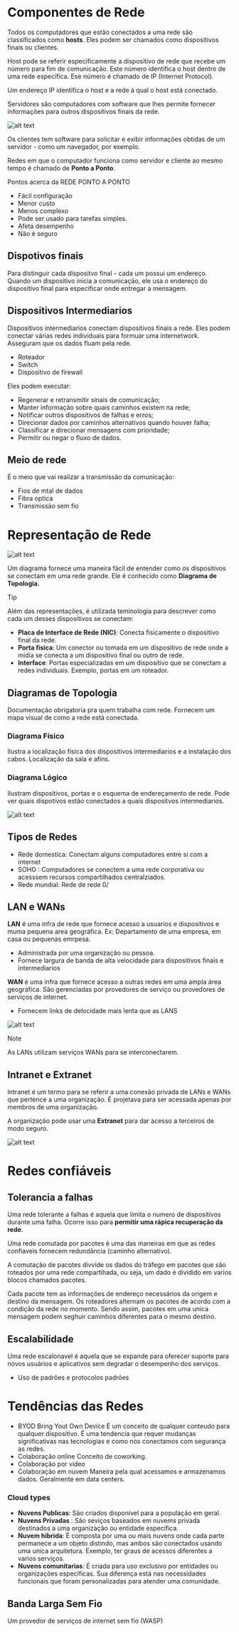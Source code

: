 # Componentes de Rede

Todos os computadores que estão conectados a uma rede são classificados como **hosts**. Eles podem ser chamados como dispositivos finais ou clientes.

Host pode se referir especificamente a dispositivo de rede que recebe um número para fim de comunicação. Este número identifica o host dentro de uma rede específica. Ese número é chamado de IP (Internet Protocol).

Um endereço IP identifica o host e a rede à qual o host está conectado.

Servidores são computadores com software que lhes permite fornecer informações para outros dispositivos finais da rede.

![alt text](image.png)

Os clientes tem software para solicitar e exibir informações obtidas de um servidor - como um navegador, por exemplo.

Redes em que o computador funciona como servidor e cliente ao mesmo tempo é chamado de **Ponto a Ponto**.

Pontos acerca da REDE PONTO A PONTO

 - Fácil configuração
 - Menor custo
 - Menos complexo
 - Pode ser usado para tarefas simples.
 - Afeta desempenho
 - Não é seguro

## Dispotivos finais

Para distinguir cada dispositvo final - cada um possui um endereço. Quando um dispositivo inicia a comunicação, ele usa o endereço do dispositivo final para especificar onde entregar a mensagem.

## Dispositivos Intermediarios

Dispositivos intermediarios conectam dispositivos finais a rede. Eles podem conectar várias redes individuais para formuar uma internetwork. Asseguram que os dados fluam pela rede.

- Roteador 
- Switch
- Dispositivo de firewall

Eles podem executar:

- Regenerar e retransmitir sinais de comunicação;
- Manter informação sobre quais caminhos existem na rede;
- Notificar outros dispositivos de falhas e erros;
- Direcionar dados por caminhos alternativos quando houver falha;
- Classificar e direcionar mensagens com prioridade;
- Permitir ou negar o fluxo de dados.

## Meio de rede

É o meio que vai realizar a transmissão da comunicação:

- Fios de mtal de dados
- Fibra optica
- Transmissão sem fio

# Representação de Rede

![alt text](image-1.png)

Um diagrama fornece uma maneira fácil de entender como os dispositivos se conectam em uma rede grande. Ele é conhecido como **Diagrama de Topologia.**

> [!TIP]
Além das representações, é utilizada teminologia para descrever como cada um desses dispositivos se conectam:

- **Placa de Interface de Rede (NIC)**: Conecta fisicamente o dispositivo final da rede.
- **Porta fisica**: Um conector ou tomada em um dispositivo de rede onde a midia se conecta a um dispositivo final ou outro de rede.
- **Interface**: Portas especializadas em um dispositivo que se conectam a redes individuais. Exemplo, portas em um roteador.

## Diagramas de Topologia

Documentação obrigatoria pra quem trabalha com rede. Fornecem um mapa visual de como a rede está conectada.

### Diagrama Físico

Ilustra a localização física dos dispositivos intermediarios e a instalação dos cabos. Localização da sala e afins.

### Diagrama Lógico

Ilustram dispositivos, portas e o esquema de endereçamento de rede. Pode ver quais dispotivos estão conectados a quais dispositvos intermediarios.

![alt text](image-2.png)

## Tipos de Redes

- Rede domestica: Conectam alguns computadores entre si com a internet
- SOHO : Computadores se conectem a uma rede corporativa ou acesssem recursos compartilhados centralziados.
- Rede mundial: Rede de rede 0/

## LAN e WANs

**LAN** é uma infra de rede que fornece acesso a usuarios e dispositivos e muma pequena area geográfica. Ex: Departamento de uma empresa, em casa ou pequenas emrpesa.

- Administrada por uma organização ou pessoa.
- Fornece largura de banda de alta velocidade para dispositivos finais e intermediarios

**WAN** é uma infra que fornece acesso a outras redes em uma ampla área geográfica. São gerenciadas por provedores de serviço ou provedores de serviços de internet.

- Fornecem links de delocidade mais lenta que as LANS

![alt text](image-3.png)

> [!NOTE]
> As LANs utilizam serviços WANs para se interconectarem.

## Intranet e Extranet

Intranet é um termo para se referir a uma conexão privada de LANs e WANs que pertence a uma organização. É projetava para ser acessada apenas por membros de uma organização.

A organização pode usar uma **Extranet** para dar acesso a terceiros de modo seguro.

![alt text](image-4.png)

# Redes confiáveis

## Tolerancia a falhas

Uma rede tolerante  a falhas é aquela que limita o numero de dispositivos durante uma falha. Ocorre isso para **permitir uma rápica recuperação da rede.**

Uma rede comutada por pacotes é uma das maneiras em que as redes confiaveis fornecem redundância (caminho alternativo).

A comutação de pacotes divvide os dados do tráfego em pacotes que são roteados por uma rede compartihada, ou seja, um dado é dividido em varios blocos chamados pacotes.

Cada pacote tem as informações de endereço necessários da origem e destino da mensagem. Os roteadores alternam os pacotes de acordo com a condição da rede no momento. Sendo assim, pacotes em uma unica mensagem podem seghuir caminhos diferentes para o mesmo destino.


## Escalabilidade

Uma rede escalonavel é aquela que se expande para oferecer suporte para novos usuários e aplicativos sem degradar o desempenho dos serviços.

- Uso de padrões e protocolos padrões

# Tendências das Redes

- BYOD Bring Yout Own Device
É um conceito de qualquer conteudo para qualquer dispositivo.  É uma tendencia que requer mudanças significativas nas tecnologias e como nos conectamos com segurança as redes.
- Colaboração online
Conceito de coworking.
- Colaboração por video
- Colaboração em nuvem
Maneira pela qual acessamos e armazenamos dados. Geralmente em data centers.
### Cloud types

 - **Nuvens Publicas**: São criados disponível para a população em geral.
 - **Nuvens Privadas** : São seviços baseados em nuvems privada destinados a uma organização ou entidade especifica.
- **Nuvem hibrida**: É composta por uma ou mais nuvens onde cada parte permanece a um objeto distindo, mas ambos são conectados usando uma unica arquitetura. Exemplo, ter graus de acessos diferentes a varios serviços.
- **Nuvens comunitarias**: É criada para uso exclusivo por entidades ou organizações específicas. 
Sua diferença está nas necessidades funcionais que foram personalizadas para atender uma comunidade.

## Banda Larga Sem Fio

Um provedor de serviços de internet sem fio (WASP)